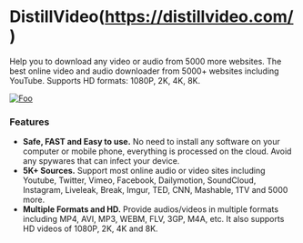 # DistillVideo(https://distillvideo.com/)

Help you to download any video or audio from 5000 more websites. The best online video and audio downloader from 5000+ websites including YouTube. Supports HD formats: 1080P, 2K, 4K, 8K.

[![Foo](https://distillvideo.com/assets/images/logo.png)](https://distillvideo.com/)

### Features

- **Safe, FAST and Easy to use.**
No need to install any software on your computer or mobile phone, everything is processed on the cloud. Avoid any spywares that can infect your device.
-  **5K+ Sources.**
Support most online audio or video sites including Youtube, Twitter, Vimeo, Facebook, Dailymotion, SoundCloud, Instagram, Liveleak, Break, Imgur, TED, CNN, Mashable, 1TV and 5000 more.
-  **Multiple Formats and HD.**
Provide audios/videos in multiple formats including MP4, AVI, MP3, WEBM, FLV, 3GP, M4A, etc. It also supports HD videos of 1080P, 2K, 4K and 8K.

